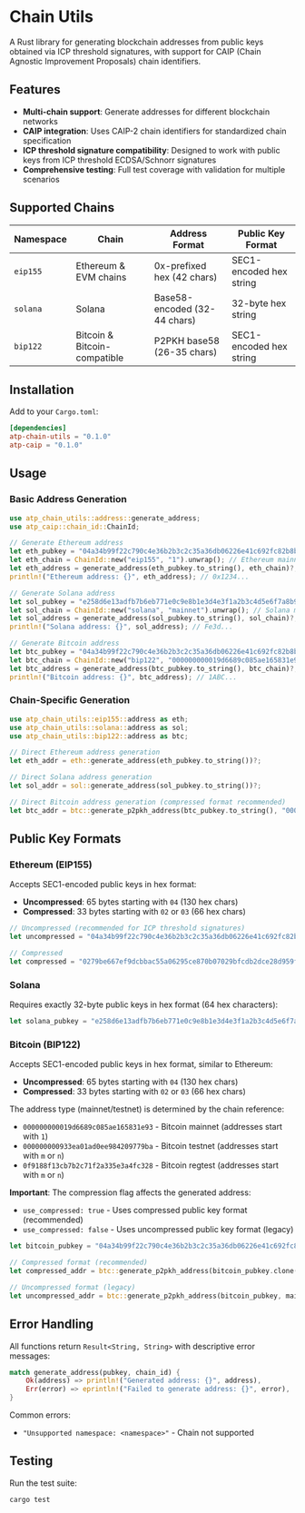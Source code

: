 # Chain Utils

A Rust library for generating blockchain addresses from public keys obtained via ICP threshold signatures, with support for CAIP (Chain Agnostic Improvement Proposals) chain identifiers.

## Features

- **Multi-chain support**: Generate addresses for different blockchain networks
- **CAIP integration**: Uses CAIP-2 chain identifiers for standardized chain specification
- **ICP threshold signature compatibility**: Designed to work with public keys from ICP threshold ECDSA/Schnorr signatures
- **Comprehensive testing**: Full test coverage with validation for multiple scenarios

## Supported Chains

| Namespace | Chain | Address Format | Public Key Format |
|-----------|-------|----------------|-------------------|
| `eip155` | Ethereum & EVM chains | 0x-prefixed hex (42 chars) | SEC1-encoded hex string |
| `solana` | Solana | Base58-encoded (32-44 chars) | 32-byte hex string |
| `bip122` | Bitcoin & Bitcoin-compatible | P2PKH base58 (26-35 chars) | SEC1-encoded hex string |

## Installation

Add to your `Cargo.toml`:

```toml
[dependencies]
atp-chain-utils = "0.1.0"
atp-caip = "0.1.0"
```

## Usage

### Basic Address Generation

```rust
use atp_chain_utils::address::generate_address;
use atp_caip::chain_id::ChainId;

// Generate Ethereum address
let eth_pubkey = "04a34b99f22c790c4e36b2b3c2c35a36db06226e41c692fc82b8b56ac1c540c5bd5b8dec5235a0fa8722476c7709c02559e3aa73aa03918ba2d492eea75abea235";
let eth_chain = ChainId::new("eip155", "1").unwrap(); // Ethereum mainnet
let eth_address = generate_address(eth_pubkey.to_string(), eth_chain)?;
println!("Ethereum address: {}", eth_address); // 0x1234...

// Generate Solana address  
let sol_pubkey = "e258d6e13adfb7b6eb771e0c9e8b1e3d4e3f1a2b3c4d5e6f7a8b9c0d1e2f3a4b";
let sol_chain = ChainId::new("solana", "mainnet").unwrap(); // Solana mainnet
let sol_address = generate_address(sol_pubkey.to_string(), sol_chain)?;
println!("Solana address: {}", sol_address); // Fe3d...

// Generate Bitcoin address
let btc_pubkey = "04a34b99f22c790c4e36b2b3c2c35a36db06226e41c692fc82b8b56ac1c540c5bd5b8dec5235a0fa8722476c7709c02559e3aa73aa03918ba2d492eea75abea235";
let btc_chain = ChainId::new("bip122", "000000000019d6689c085ae165831e93").unwrap(); // Bitcoin mainnet
let btc_address = generate_address(btc_pubkey.to_string(), btc_chain)?;
println!("Bitcoin address: {}", btc_address); // 1ABC...
```

### Chain-Specific Generation

```rust
use atp_chain_utils::eip155::address as eth;
use atp_chain_utils::solana::address as sol;
use atp_chain_utils::bip122::address as btc;

// Direct Ethereum address generation
let eth_addr = eth::generate_address(eth_pubkey.to_string())?;

// Direct Solana address generation  
let sol_addr = sol::generate_address(sol_pubkey.to_string())?;

// Direct Bitcoin address generation (compressed format recommended)
let btc_addr = btc::generate_p2pkh_address(btc_pubkey.to_string(), "000000000019d6689c085ae165831e93".to_string(), true)?;
```

## Public Key Formats

### Ethereum (EIP155)

Accepts SEC1-encoded public keys in hex format:
- **Uncompressed**: 65 bytes starting with `04` (130 hex chars)
- **Compressed**: 33 bytes starting with `02` or `03` (66 hex chars)

```rust
// Uncompressed (recommended for ICP threshold signatures)
let uncompressed = "04a34b99f22c790c4e36b2b3c2c35a36db06226e41c692fc82b8b56ac1c540c5bd5b8dec5235a0fa8722476c7709c02559e3aa73aa03918ba2d492eea75abea235";

// Compressed
let compressed = "0279be667ef9dcbbac55a06295ce870b07029bfcdb2dce28d959f2815b16f81798";
```

### Solana

Requires exactly 32-byte public keys in hex format (64 hex characters):

```rust
let solana_pubkey = "e258d6e13adfb7b6eb771e0c9e8b1e3d4e3f1a2b3c4d5e6f7a8b9c0d1e2f3a4b";
```

### Bitcoin (BIP122)

Accepts SEC1-encoded public keys in hex format, similar to Ethereum:
- **Uncompressed**: 65 bytes starting with `04` (130 hex chars)
- **Compressed**: 33 bytes starting with `02` or `03` (66 hex chars)

The address type (mainnet/testnet) is determined by the chain reference:
- `000000000019d6689c085ae165831e93` - Bitcoin mainnet (addresses start with `1`)
- `000000000933ea01ad0ee984209779ba` - Bitcoin testnet (addresses start with `m` or `n`)
- `0f9188f13cb7b2c71f2a335e3a4fc328` - Bitcoin regtest (addresses start with `m` or `n`)

**Important**: The compression flag affects the generated address:
- `use_compressed: true` - Uses compressed public key format (recommended)
- `use_compressed: false` - Uses uncompressed public key format (legacy)

```rust
let bitcoin_pubkey = "04a34b99f22c790c4e36b2b3c2c35a36db06226e41c692fc82b8b56ac1c540c5bd5b8dec5235a0fa8722476c7709c02559e3aa73aa03918ba2d492eea75abea235";

// Compressed format (recommended)
let compressed_addr = btc::generate_p2pkh_address(bitcoin_pubkey.clone(), mainnet_ref, true)?;

// Uncompressed format (legacy)  
let uncompressed_addr = btc::generate_p2pkh_address(bitcoin_pubkey, mainnet_ref, false)?;
```

## Error Handling

All functions return `Result<String, String>` with descriptive error messages:

```rust
match generate_address(pubkey, chain_id) {
    Ok(address) => println!("Generated address: {}", address),
    Err(error) => eprintln!("Failed to generate address: {}", error),
}
```

Common errors:
- `"Unsupported namespace: <namespace>"` - Chain not supported

## Testing

Run the test suite:

```bash
cargo test
```


